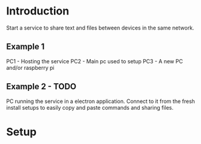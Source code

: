 # Introduction
Start a service to share text and files between devices in the same network.
## Example 1
PC1 - Hosting the service
PC2 - Main pc used to setup
PC3 - A new PC and/or raspberry pi 

## Example 2 - TODO
PC running the service in a electron application.
Connect to it from the fresh install setups to easily copy and paste commands and sharing files.

# Setup